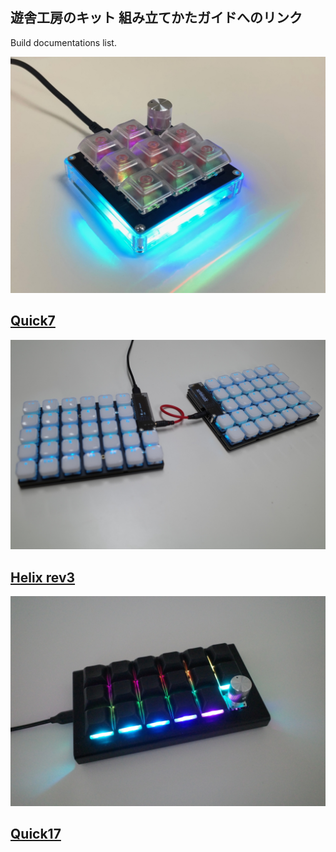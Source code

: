 ## 遊舎工房のキット 組み立てかたガイドへのリンク

Build documentations list.

[![Quick7_complete](Quick7/imgs/IMG_4044.jpeg)](Quick7/BuildGuide.md)

## [Quick7](Quick7/BuildGuide.md)

[![Helix_rev3_complete](helix_rev3/imgs/IMG_4598.JPG)](helix_rev3/BuildGuide_LP.md)

## [Helix rev3](helix_rev3/BuildGuide_LP.md)

[![quick17_steel-case](Quick17/imgs/IMG_4945.JPG)](Quick17/readme.md)

## [Quick17](Quick17/readme.md)